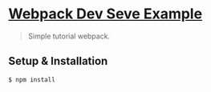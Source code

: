 # [Webpack Dev Seve Example](https://gokulkrishh.github.io/webpack/2017/02/03/how-to-setup-webpack-2.html)

> Simple tutorial webpack.

## Setup & Installation

```bash
$ npm install
```

